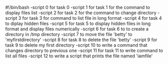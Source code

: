#!/bin/bash
-script 0 for task 0
-script 1 for task 1 for the command to display files list
-script 2 for task 2 for the command to change directory
-script 3 for task 3 for command to list file in long format
-script 4 for task 4 to diplay hidden files
-script 5 for task 5 to display hidden files in long format and display files numerically
-script 6 for task 6 to to create a directory in /tmp directory
-script 7 to move the file 'betty' to 'myfirstdirectory'
-script 8 for task 8 to delete the file 'betty'
-script 9 for task 9 to delete my first directory
-script 10 to write a command that changes directory to previous one
-script 11 for task 11 to write command to list all files
-script 12 to write a script that prints the file named 'iamfile'

